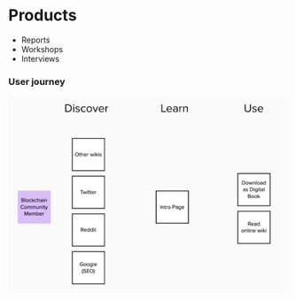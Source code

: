 # Products

* Reports
* Workshops
* Interviews

### 

### User journey

![](.gitbook/assets/image.png)



